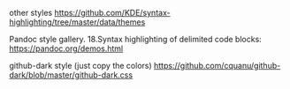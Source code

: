 
other styles
<https://github.com/KDE/syntax-highlighting/tree/master/data/themes>


Pandoc style gallery. 18.Syntax highlighting of delimited code blocks:
<https://pandoc.org/demos.html>

github-dark style (just copy the colors)
<https://github.com/cquanu/github-dark/blob/master/github-dark.css>
